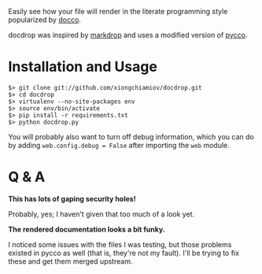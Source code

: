 Easily see how your file will render in the literate programming style
popularized by [docco].

[docco]: http://jashkenas.github.com/docco/

docdrop was inspired by [markdrop] and uses a modified version of [pycco].

[markdrop]: https://github.com/zachwill/markdrop
[pycco]: http://fitzgen.github.com/pycco/

# Installation and Usage

	$> git clone git://github.com/xiongchiamiov/docdrop.git
	$> cd docdrop
	$> virtualenv --no-site-packages env
	$> source env/bin/activate
	$> pip install -r requirements.txt
	$> python docdrop.py

You will probably also want to turn off debug information, which you can do by
adding `web.config.debug = False` after importing the `web` module.

# Q & A

**This has lots of gaping security holes!**

Probably, yes; I haven't given that too much of a look yet.

**The rendered documentation looks a bit funky.**

I noticed some issues with the files I was testing, but those problems existed
in pycco as well (that is, they're not my fault).  I'll be trying to fix these
and get them merged upstream.

